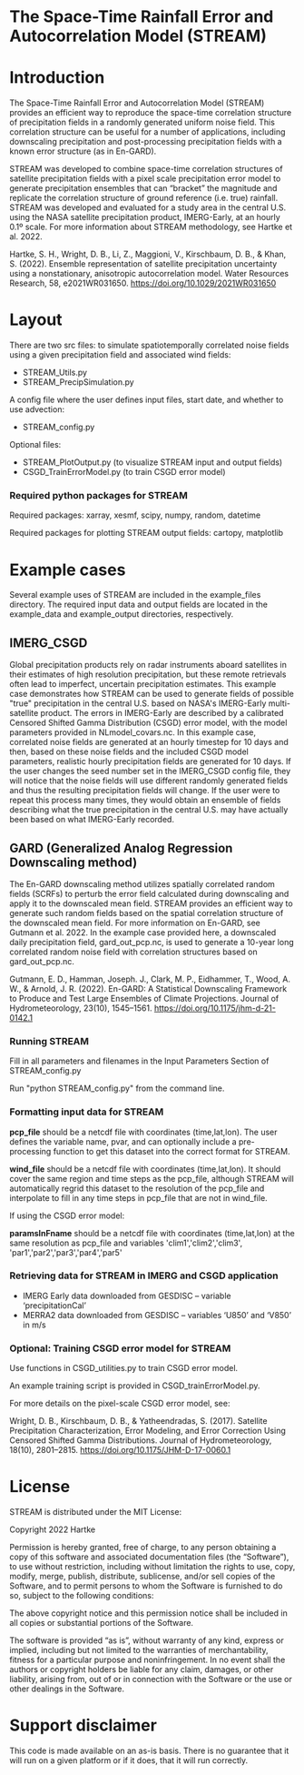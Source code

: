 # The Space-Time Rainfall Error and Autocorrelation Model (STREAM)

# Introduction

The Space-Time Rainfall Error and Autocorrelation Model (STREAM) provides an efficient way to reproduce the space-time correlation structure of precipitation fields in a randomly generated uniform noise field. This correlation structure can be useful for a number of applications, including downscaling precipitation and post-processing precipitation fields with a known error structure (as in En-GARD).

STREAM was developed to combine space-time correlation structures of satellite precipitation fields with a pixel scale precipitation error model to generate precipitation ensembles that can “bracket” the magnitude and replicate the correlation structure of ground reference (i.e. true) rainfall. STREAM was developed and evaluated for a study area in the central U.S. using the NASA satellite precipitation product, IMERG-Early, at an hourly 0.1º scale. For more information about STREAM methodology, see Hartke et al. 2022.

Hartke, S. H., Wright, D. B., Li, Z., Maggioni, V., Kirschbaum, D. B., & Khan, S. (2022). Ensemble representation of satellite precipitation uncertainty using a nonstationary, anisotropic autocorrelation model. Water Resources Research, 58, e2021WR031650. https://doi.org/10.1029/2021WR031650 


# Layout
There are two src files: to simulate spatiotemporally correlated noise fields using a given precipitation field and associated wind fields:
- STREAM_Utils.py
- STREAM_PrecipSimulation.py

A config file where the user defines input files, start date, and whether to use advection:
- STREAM_config.py

Optional files:
- STREAM_PlotOutput.py (to visualize STREAM input and output fields)
- CSGD_TrainErrorModel.py (to train CSGD error model)

### Required python packages for STREAM 
Required packages: xarray, xesmf, scipy, numpy, random, datetime

Required packages for plotting STREAM output fields: cartopy, matplotlib

# Example cases
Several example uses of STREAM are included in the example_files directory. The required input data and output fields are located in the example_data and example_output directories, respectively.

## IMERG_CSGD
Global precipitation products rely on radar instruments aboard satellites in their estimates of high resolution precipitation, but these remote retrievals often lead to imperfect, uncertain precipitation estimates. This example case demonstrates how STREAM can be used to generate fields of possible "true" precipitation in the central U.S. based on NASA's IMERG-Early multi-satellite product. The errors in IMERG-Early are described by a calibrated Censored Shifted Gamma Distribution (CSGD) error model, with the model parameters provided in NLmodel_covars.nc. In this example case, correlated noise fields are generated at an hourly timestep for 10 days and then, based on these noise fields and the included CSGD model parameters, realistic hourly precipitation fields are generated for 10 days. If the user changes the seed number set in the IMERG_CSGD config file, they will notice that the noise fields will use different randomly generated fields and thus the resulting precipitation fields will change. If the user were to repeat this process many times, they would obtain an ensemble of fields describing what the true precipitation in the central U.S. may have actually been based on what IMERG-Early recorded.

## GARD (Generalized Analog Regression Downscaling method)
The En-GARD downscaling method utilizes spatially correlated random fields (SCRFs) to perturb the error field calculated during downscaling and apply it to the downscaled mean field. STREAM provides an efficient way to generate such random fields based on the spatial correlation structure of the downscaled mean field. For more information on En-GARD, see Gutmann et al. 2022. In the example case provided here, a downscaled daily precipitation field, gard_out_pcp.nc, is used to generate a 10-year long correlated random noise field with correlation structures based on gard_out_pcp.nc.

Gutmann, E. D., Hamman, Joseph. J., Clark, M. P., Eidhammer, T., Wood, A. W., & Arnold, J. R. (2022). En-GARD: A Statistical Downscaling Framework to Produce and Test Large Ensembles of Climate Projections. Journal of Hydrometeorology, 23(10), 1545–1561. https://doi.org/10.1175/jhm-d-21-0142.1
 

 
### Running STREAM 
Fill in all parameters and filenames in the Input Parameters Section of STREAM_config.py 

Run "python STREAM_config.py" from the command line.
 
### Formatting input data for STREAM 
**pcp_file** should be a netcdf file with coordinates (time,lat,lon). The user defines the variable name, pvar, and can optionally include a pre-processing function to get this dataset into the correct format for STREAM.

**wind_file** should be a netcdf file with coordinates (time,lat,lon). It should cover the same region and time steps as the pcp_file, although STREAM will automatically regrid this dataset to the resolution of the pcp_file and interpolate to fill in any time steps in pcp_file that are not in wind_file.

If using the CSGD error model:

**paramsInFname** should be a netcdf file with coordinates (time,lat,lon) at the same resolution as pcp_file and variables 'clim1','clim2','clim3', 'par1','par2','par3','par4','par5' 

### Retrieving data for STREAM in IMERG and CSGD application
- IMERG Early data downloaded from GESDISC – variable ‘precipitationCal’ 
- MERRA2 data downloaded from GESDISC – variables ‘U850’ and ‘V850’ in m/s 

### Optional: Training CSGD error model for STREAM 
Use functions in CSGD_utilities.py to train CSGD error model. 

An example training script is provided in CSGD_trainErrorModel.py.

For more details on the pixel-scale CSGD error model, see: 

Wright, D. B., Kirschbaum, D. B., & Yatheendradas, S. (2017). Satellite Precipitation Characterization, Error Modeling, and Error Correction Using Censored Shifted Gamma Distributions. Journal of Hydrometeorology, 18(10), 2801–2815. https://doi.org/10.1175/JHM-D-17-0060.1 

# License
STREAM is distributed under the MIT License:

Copyright 2022 Hartke

Permission is hereby granted, free of charge, to any person obtaining a copy of this software and associated documentation files (the “Software”), to use without restriction, including without limitation the rights to use, copy, modify, merge, publish, distribute, sublicense, and/or sell copies of the Software, and to permit persons to whom the Software is furnished to do so, subject to the following conditions:

The above copyright notice and this permission notice shall be included in all copies or substantial portions of the Software.

The software is provided “as is”, without warranty of any kind, express or implied, including but not limited to the warranties of merchantability, fitness for a particular purpose and noninfringement. In no event shall the authors or copyright holders be liable for any claim, damages, or other liability, arising from, out of or in connection with the Software or the use or other dealings in the Software.

# Support disclaimer
This code is made available on an as-is basis. There is no guarantee that it will run on a given platform or if it does, that it will run correctly.
